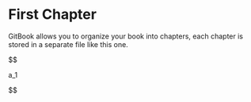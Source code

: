 # First Chapter

GitBook allows you to organize your book into chapters, each chapter is stored in a separate file like this one.

$$

a\_1

$$

